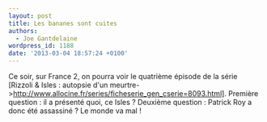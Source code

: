 ```yaml
---
layout: post
title: Les bananes sont cuites
authors:
  - Joe Gantdelaine
wordpress_id: 1188
date: '2013-03-04 18:57:24 +0100'
---
```

Ce soir, sur France 2, on pourra voir le quatrième épisode de la série [Rizzoli & Isles : autopsie d'un meurtre->http://www.allocine.fr/series/ficheserie_gen_cserie=8093.html]. Première question : il a présenté quoi, ce Isles ? Deuxième question : Patrick Roy a donc été assassiné ? Le monde va mal !
